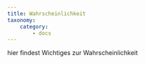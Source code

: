 ```yaml
---
title: Wahrscheinlichkeit
taxonomy:
    category:
        - docs
---
```


hier findest Wichtiges zur Wahrscheinlichkeit